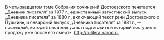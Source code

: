 <!--2016-11-02 21:00:48-->
В четырнадцатом томе Собрания сочинений Достоевского печатается „Дневник писателя” за 1877 г., единственный августовский выпуск „Дневника писателя” за 1880 г., включающий текст речи Достоевского о Пушкине, и январский выпуск „Дневника писателя” за 1881 г., — последний, который писатель успел подготовить и который поступил в продажу уже после его смерти.
    http://rulitera.narod.ru